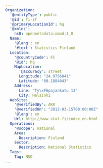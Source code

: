 ```yaml
---
Organization:
  '@entityType': public
  '@id': fi-sf
  '@primaryLocationId': hq
  '@xmlns':
    ns0: openmetadata:omad:1_0
  Name:
    '@lang': en
    '#text': Statistics Finland
  Location:
    '@countryCode': FI
    '@id': hq
    MapLocation:
      '@accuracy': street
      Longitude: "24.9756841"
      Latitude: "60.1884043"
    Address:
      Line: "Ty\xF6pajankatu 13"
      City: Helsinki
  WebSite:
    '@verifiedBy': AKR
    '@verifiedOn': "2012-03-15T00:00:00Z"
    '@lang': en
    Url: http://www.stat.fi/index_en.html
  Operations:
    '@scope': national
    Area:
      Description: Finland
    Sector:
      Description: National Statistics
  Tags:
    Tag: NSO
...
```

